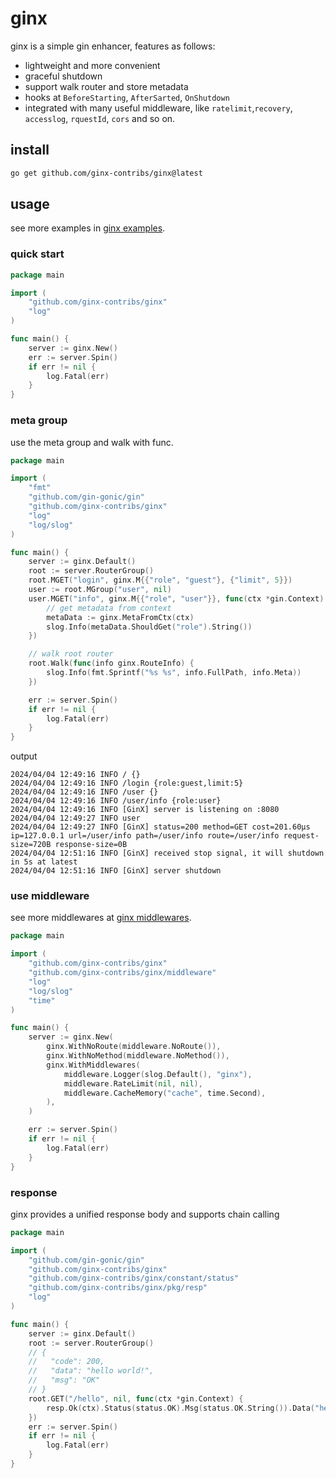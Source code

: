 # ginx
ginx is a simple gin enhancer, features as follows:

* lightweight and more convenient
* graceful shutdown
* support walk router and store metadata
* hooks at `BeforeStarting`, `AfterSarted`, `OnShutdown`
* integrated with many useful middleware, like `ratelimit`,`recovery`, `accesslog`, `rquestId`, `cors` and so on.

## install
```bash
go get github.com/ginx-contribs/ginx@latest
```

## usage
see more examples in [ginx examples](https://github.com/246859/ginx/tree/main/examples/).

### quick start
```go
package main

import (
	"github.com/ginx-contribs/ginx"
	"log"
)

func main() {
	server := ginx.New()
	err := server.Spin()
	if err != nil {
		log.Fatal(err)
	}
}
```

### meta group
use the meta group and walk with func.
```go
package main

import (
	"fmt"
	"github.com/gin-gonic/gin"
	"github.com/ginx-contribs/ginx"
	"log"
	"log/slog"
)

func main() {
	server := ginx.Default()
	root := server.RouterGroup()
	root.MGET("login", ginx.M{{"role", "guest"}, {"limit", 5}})
	user := root.MGroup("user", nil)
	user.MGET("info", ginx.M{{"role", "user"}}, func(ctx *gin.Context) {
		// get metadata from context
		metaData := ginx.MetaFromCtx(ctx)
		slog.Info(metaData.ShouldGet("role").String())
	})

	// walk root router
	root.Walk(func(info ginx.RouteInfo) {
		slog.Info(fmt.Sprintf("%s %s", info.FullPath, info.Meta))
	})

	err := server.Spin()
	if err != nil {
		log.Fatal(err)
	}
}
```
output
```
2024/04/04 12:49:16 INFO / {}
2024/04/04 12:49:16 INFO /login {role:guest,limit:5}
2024/04/04 12:49:16 INFO /user {}
2024/04/04 12:49:16 INFO /user/info {role:user}
2024/04/04 12:49:16 INFO [GinX] server is listening on :8080
2024/04/04 12:49:27 INFO user
2024/04/04 12:49:27 INFO [GinX] status=200 method=GET cost=201.60µs ip=127.0.0.1 url=/user/info path=/user/info route=/user/info request-size=720B response-size=0B
2024/04/04 12:51:16 INFO [GinX] received stop signal, it will shutdown in 5s at latest
2024/04/04 12:51:16 INFO [GinX] server shutdown
```

### use middleware
see more middlewares at [ginx middlewares](https://github.com/246859/ginx/tree/main/contribs/).
```go
package main

import (
	"github.com/ginx-contribs/ginx"
	"github.com/ginx-contribs/ginx/middleware"
	"log"
	"log/slog"
	"time"
)

func main() {
	server := ginx.New(
		ginx.WithNoRoute(middleware.NoRoute()),
		ginx.WithNoMethod(middleware.NoMethod()),
		ginx.WithMiddlewares(
			middleware.Logger(slog.Default(), "ginx"),
			middleware.RateLimit(nil, nil),
			middleware.CacheMemory("cache", time.Second),
		),
	)

	err := server.Spin()
	if err != nil {
		log.Fatal(err)
	}
}
```

### response
ginx provides a unified response body and supports chain calling
```go
package main

import (
	"github.com/gin-gonic/gin"
	"github.com/ginx-contribs/ginx"
	"github.com/ginx-contribs/ginx/constant/status"
	"github.com/ginx-contribs/ginx/pkg/resp"
	"log"
)

func main() {
	server := ginx.Default()
	root := server.RouterGroup()
	// {
	// 	 "code": 200,
	// 	 "data": "hello world!",
	// 	 "msg": "OK"
	// }
	root.GET("/hello", nil, func(ctx *gin.Context) {
		resp.Ok(ctx).Status(status.OK).Msg(status.OK.String()).Data("hello world!").JSON()
	})
	err := server.Spin()
	if err != nil {
		log.Fatal(err)
	}
}
```
